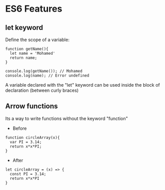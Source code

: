 # ES6 Features

## let keyword

Define the scope of a variable:

```
function getName(){
  let name = 'Mohamed'
  return name;
}

console.log(getName()); // Mohamed
console.log(name); // Error undefined
```
A variable declared with the "let" keyword can be used inside the block of declaration (between curly braces)

## Arrow functions

Its a way to write functions without the keyword "function"

- Before

```
function circleArray(x){
  var PI = 3.14;
  return x*x*PI;
}
```

- After

```
let circleArray = (x) => {
  const PI = 3.14;
  return x*x*PI
}
```
